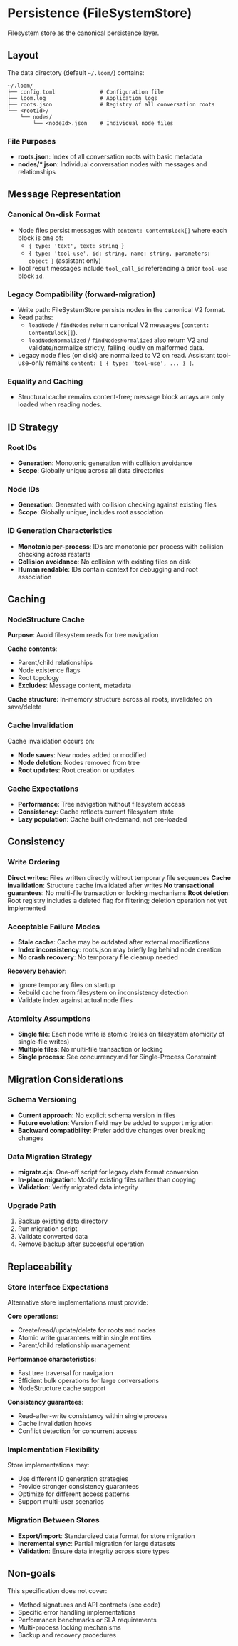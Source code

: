 # Persistence (FileSystemStore)

Filesystem store as the canonical persistence layer.

## Layout

The data directory (default `~/.loom/`) contains:

```
~/.loom/
├── config.toml              # Configuration file
├── loom.log                 # Application logs
├── roots.json               # Registry of all conversation roots
└── <rootId>/
    └── nodes/
        └── <nodeId>.json    # Individual node files
```

### File Purposes

- **roots.json**: Index of all conversation roots with basic metadata
- **nodes/\*.json**: Individual conversation nodes with messages and relationships

## Message Representation

### Canonical On-disk Format

- Node files persist messages with `content: ContentBlock[]` where each block is one of:
  - `{ type: 'text', text: string }`
  - `{ type: 'tool-use', id: string, name: string, parameters: object }` (assistant only)
- Tool result messages include `tool_call_id` referencing a prior `tool-use` block `id`.

### Legacy Compatibility (forward-migration)

- Write path: FileSystemStore persists nodes in the canonical V2 format.
- Read paths:
  - `loadNode` / `findNodes` return canonical V2 messages (`content: ContentBlock[]`).
  - `loadNodeNormalized` / `findNodesNormalized` also return V2 and validate/normalize strictly, failing loudly on malformed data.
- Legacy node files (on disk) are normalized to V2 on read. Assistant tool-use-only remains `content: [ { type: 'tool-use', ... } ]`.

### Equality and Caching

- Structural cache remains content-free; message block arrays are only loaded when reading nodes.

## ID Strategy

### Root IDs

- **Generation**: Monotonic generation with collision avoidance
- **Scope**: Globally unique across all data directories

### Node IDs

- **Generation**: Generated with collision checking against existing files
- **Scope**: Globally unique, includes root association

### ID Generation Characteristics

- **Monotonic per-process**: IDs are monotonic per process with collision checking across restarts
- **Collision avoidance**: No collision with existing files on disk
- **Human readable**: IDs contain context for debugging and root association

## Caching

### NodeStructure Cache

**Purpose**: Avoid filesystem reads for tree navigation

**Cache contents**:

- Parent/child relationships
- Node existence flags
- Root topology
- **Excludes**: Message content, metadata

**Cache structure**: In-memory structure across all roots, invalidated on save/delete

### Cache Invalidation

Cache invalidation occurs on:

- **Node saves**: New nodes added or modified
- **Node deletion**: Nodes removed from tree
- **Root updates**: Root creation or updates

### Cache Expectations

- **Performance**: Tree navigation without filesystem access
- **Consistency**: Cache reflects current filesystem state
- **Lazy population**: Cache built on-demand, not pre-loaded

## Consistency

### Write Ordering

**Direct writes**: Files written directly without temporary file sequences
**Cache invalidation**: Structure cache invalidated after writes
**No transactional guarantees**: No multi-file transaction or locking mechanisms
**Root deletion**: Root registry includes a deleted flag for filtering; deletion operation not yet implemented

### Acceptable Failure Modes

- **Stale cache**: Cache may be outdated after external modifications
- **Index inconsistency**: roots.json may briefly lag behind node creation
- **No crash recovery**: No temporary file cleanup needed

**Recovery behavior**:

- Ignore temporary files on startup
- Rebuild cache from filesystem on inconsistency detection
- Validate index against actual node files

### Atomicity Assumptions

- **Single file**: Each node write is atomic (relies on filesystem atomicity of single-file writes)
- **Multiple files**: No multi-file transaction or locking
- **Single process**: See concurrency.md for Single-Process Constraint

## Migration Considerations

### Schema Versioning

- **Current approach**: No explicit schema version in files
- **Future evolution**: Version field may be added to support migration
- **Backward compatibility**: Prefer additive changes over breaking changes

### Data Migration Strategy

- **migrate.cjs**: One-off script for legacy data format conversion
- **In-place migration**: Modify existing files rather than copying
- **Validation**: Verify migrated data integrity

### Upgrade Path

1. Backup existing data directory
2. Run migration script
3. Validate converted data
4. Remove backup after successful operation

## Replaceability

### Store Interface Expectations

Alternative store implementations must provide:

**Core operations**:

- Create/read/update/delete for roots and nodes
- Atomic write guarantees within single entities
- Parent/child relationship management

**Performance characteristics**:

- Fast tree traversal for navigation
- Efficient bulk operations for large conversations
- NodeStructure cache support

**Consistency guarantees**:

- Read-after-write consistency within single process
- Cache invalidation hooks
- Conflict detection for concurrent access

### Implementation Flexibility

Store implementations may:

- Use different ID generation strategies
- Provide stronger consistency guarantees
- Optimize for different access patterns
- Support multi-user scenarios

### Migration Between Stores

- **Export/import**: Standardized data format for store migration
- **Incremental sync**: Partial migration for large datasets
- **Validation**: Ensure data integrity across store types

## Non-goals

This specification does not cover:

- Method signatures and API contracts (see code)
- Specific error handling implementations
- Performance benchmarks or SLA requirements
- Multi-process locking mechanisms
- Backup and recovery procedures
